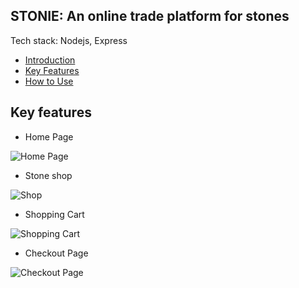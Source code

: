 ## STONIE:  An online trade platform for stones

Tech stack: Nodejs, Express

- [Introduction](#introduction)
- [Key Features](#key-features)
- [How to Use](#how-to-use)



## Key features
- Home Page

![Home Page](https://raw.githubusercontent.com/ambitiousbird/STONIE/master/intro/home.png)

- Stone shop

![Shop](https://raw.githubusercontent.com/ambitiousbird/STONIE/master/intro/shop.png)

- Shopping Cart

![Shopping Cart](https://raw.githubusercontent.com/ambitiousbird/STONIE/master/intro/shopping-cart.png)

- Checkout Page

![Checkout Page](https://raw.githubusercontent.com/ambitiousbird/STONIE/master/intro/checkout.png)
